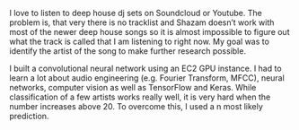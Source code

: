 I love to listen to deep house dj sets on Soundcloud or Youtube. The problem is, that very there is no tracklist and Shazam doesn’t work with most of the newer deep house songs so it is almost impossible to figure out what the track is called that I am listening to right now. My goal was to identify the artist of the song to make further research possible.

I built a convolutional neural network using an EC2 GPU instance. I had to learn a lot about audio engineering (e.g. Fourier Transform, MFCC), neural networks, computer vision as well as TensorFlow and Keras. While classification of a few artists works really well, it is very hard when the number increases above 20. To overcome this, I used a n most likely prediction.
